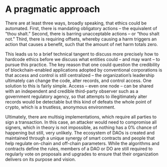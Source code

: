 # A pragmatic approach

There are at least three ways, broadly speaking, that ethics could be automated. First, there is mandating obligatory actions – the equivalent of “thou shalt.” Second, there is barring unacceptable actions – or “thou shalt not.” Third, there is requiring offsets, whereby causing a harm triggers an action that causes a benefit, such that the amount of net harm totals zero.

This leads us to a brief technical tangent to discuss more precisely how to hardcode ethics before we discuss what entities could – and may want – to pursue this practice. The key reason that one could question the credibility of blockchain-enabled applications adopted by conventional corporations is that access and control is still centralized – the organization’s leadership ultimately can change the code, alter records, and control access. One solution to this is fairly simple. Access – even one node – can be shared with an independent and credible third-party observer such as a government regulatory agency, so that attempts to illegitimately alter records would be detectable but this kind of defeats the whole point of crypto, which is a trustless, anonymous environment.

Ultimately, there are multisig implementations, which require all parties to sign a transaction. In this case, an attacker would need to compromise all signers, which in theory is not impossible, as nothing has a 0% chance of happening but still, very unlikely. The ecosystem of DAOs is created and maintained through a unique synergy of smart contracts and people that help regulate on-chain and off-chain parameters. While the algorithms and contracts define the rules, members of a DAO or DO are still required to regularly vote on proposals and upgrades to ensure that their organization delivers on its purpose and vision.
